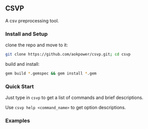 ## CSVP
A csv preprocessing tool. 

### Install and Setup
clone the repo and move to it:  
```bash
git clone https://github.com/aokpower/csvp.git; cd csvp
```

build and install:  
```bash
gem build *.gemspec && gem install *.gem
```

### Quick Start
Just type in ```csvp``` to get a list of commands and brief descriptions.

Use ```csvp help <command_name>``` to get option descriptions.

### Examples
